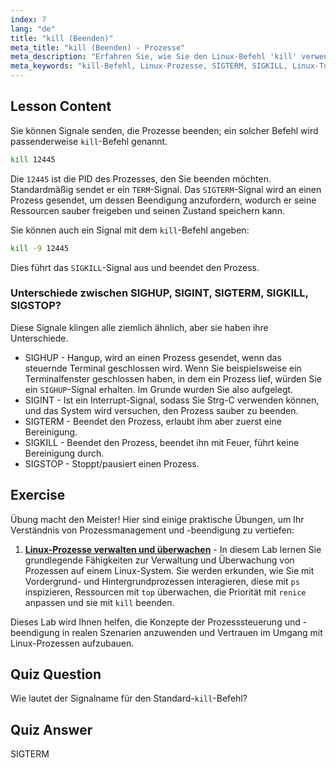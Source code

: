 ```yaml
---
index: 7
lang: "de"
title: "kill (Beenden)"
meta_title: "kill (Beenden) - Prozesse"
meta_description: "Erfahren Sie, wie Sie den Linux-Befehl 'kill' verwenden, um Prozesse zu beenden. Verstehen Sie SIGTERM, SIGKILL und andere Signale für die Prozessverwaltung. Beginnen Sie jetzt mit dem Lernen!"
meta_keywords: "kill-Befehl, Linux-Prozesse, SIGTERM, SIGKILL, Linux-Tutorial, Anfänger, Prozessverwaltung, Linux-Anleitung"
---
```


## Lesson Content

Sie können Signale senden, die Prozesse beenden; ein solcher Befehl wird passenderweise `kill`-Befehl genannt.

```bash
kill 12445
```

Die `12445` ist die PID des Prozesses, den Sie beenden möchten. Standardmäßig sendet er ein `TERM`-Signal. Das `SIGTERM`-Signal wird an einen Prozess gesendet, um dessen Beendigung anzufordern, wodurch er seine Ressourcen sauber freigeben und seinen Zustand speichern kann.

Sie können auch ein Signal mit dem `kill`-Befehl angeben:

```bash
kill -9 12445
```

Dies führt das `SIGKILL`-Signal aus und beendet den Prozess.

### Unterschiede zwischen SIGHUP, SIGINT, SIGTERM, SIGKILL, SIGSTOP?

Diese Signale klingen alle ziemlich ähnlich, aber sie haben ihre Unterschiede.

- SIGHUP - Hangup, wird an einen Prozess gesendet, wenn das steuernde Terminal geschlossen wird. Wenn Sie beispielsweise ein Terminalfenster geschlossen haben, in dem ein Prozess lief, würden Sie ein `SIGHUP`-Signal erhalten. Im Grunde wurden Sie also aufgelegt.
- SIGINT - Ist ein Interrupt-Signal, sodass Sie Strg-C verwenden können, und das System wird versuchen, den Prozess sauber zu beenden.
- SIGTERM - Beendet den Prozess, erlaubt ihm aber zuerst eine Bereinigung.
- SIGKILL - Beendet den Prozess, beendet ihn mit Feuer, führt keine Bereinigung durch.
- SIGSTOP - Stoppt/pausiert einen Prozess.

## Exercise

Übung macht den Meister! Hier sind einige praktische Übungen, um Ihr Verständnis von Prozessmanagement und -beendigung zu vertiefen:

1. **[Linux-Prozesse verwalten und überwachen](https://labex.io/de/labs/comptia-manage-and-monitor-linux-processes-590864)** - In diesem Lab lernen Sie grundlegende Fähigkeiten zur Verwaltung und Überwachung von Prozessen auf einem Linux-System. Sie werden erkunden, wie Sie mit Vordergrund- und Hintergrundprozessen interagieren, diese mit `ps` inspizieren, Ressourcen mit `top` überwachen, die Priorität mit `renice` anpassen und sie mit `kill` beenden.

Dieses Lab wird Ihnen helfen, die Konzepte der Prozesssteuerung und -beendigung in realen Szenarien anzuwenden und Vertrauen im Umgang mit Linux-Prozessen aufzubauen.

## Quiz Question

Wie lautet der Signalname für den Standard-`kill`-Befehl?

## Quiz Answer

SIGTERM
